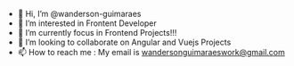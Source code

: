 - 👋 Hi, I’m @wanderson-guimaraes
- 👀 I’m interested in Frontent Developer
- 🌱 I’m currently focus in Frontend Projects!!!
- 💞️ I’m looking to collaborate on Angular and Vuejs Projects
- 📫 How to reach me : My email is wandersonguimaraeswork@gmail.com

<!---
wanderson-guimaraes/wanderson-guimaraes is a ✨ special ✨ repository because its `README.md` (this file) appears on your GitHub profile.
You can click the Preview link to take a look at your changes.
--->
